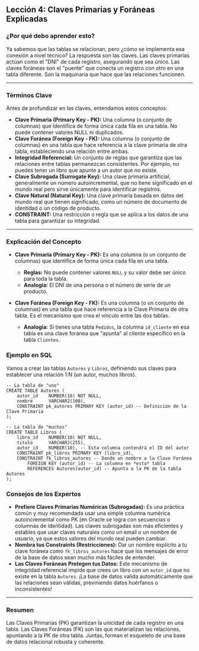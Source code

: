 ## Lección 4: Claves Primarias y Foráneas Explicadas

### ¿Por qué debo aprender esto?
Ya sabemos que las tablas se relacionan, pero ¿cómo se implementa esa conexión a nivel técnico? La respuesta son las claves. Las claves primarias actúan como el "DNI" de cada registro, asegurando que sea único. Las claves foráneas son el "puente" que conecta un registro con otro en una tabla diferente. Son la maquinaria que hace que las relaciones funcionen.

---

### Términos Clave

Antes de profundizar en las claves, entendamos estos conceptos:

- **Clave Primaria (Primary Key - PK):** Una columna (o conjunto de columnas) que identifica de forma única cada fila en una tabla. No puede contener valores NULL ni duplicados.
- **Clave Foránea (Foreign Key - FK):** Una columna (o conjunto de columnas) en una tabla que hace referencia a la clave primaria de otra tabla, estableciendo una relación entre ambas.
- **Integridad Referencial:** Un conjunto de reglas que garantiza que las relaciones entre tablas permanezcan consistentes. Por ejemplo, no puedes tener un libro que apunte a un autor que no existe.
- **Clave Subrogada (Surrogate Key):** Una clave primaria artificial, generalmente un número autoincremental, que no tiene significado en el mundo real pero sirve únicamente para identificar registros.
- **Clave Natural (Natural Key):** Una clave primaria basada en datos del mundo real que tienen significado, como un número de documento de identidad o un código de producto.
- **CONSTRAINT:** Una restricción o regla que se aplica a los datos de una tabla para garantizar su integridad.

---

### Explicación del Concepto
*   **Clave Primaria (Primary Key - PK):** Es una columna (o un conjunto de columnas) que identifica de forma única cada fila en una tabla.
    *   **Reglas:** No puede contener valores `NULL` y su valor debe ser único para toda la tabla.
    *   **Analogía:** El DNI de una persona o el número de serie de un producto.

*   **Clave Foránea (Foreign Key - FK):** Es una columna (o un conjunto de columnas) en una tabla que hace referencia a la Clave Primaria de otra tabla. Es el mecanismo que crea el vínculo entre las dos tablas.
    *   **Analogía:** Si tienes una tabla `Pedidos`, la columna `id_cliente` en esa tabla es una clave foránea que "apunta" al cliente específico en la tabla `Clientes`.

### Ejemplo en SQL
Vamos a crear las tablas `Autores` y `Libros`, definiendo sus claves para establecer una relación 1:N (un autor, muchos libros).
```oracle
-- La tabla de "uno"
CREATE TABLE Autores (
    autor_id    NUMBER(10) NOT NULL,
    nombre      VARCHAR2(100),
    CONSTRAINT pk_autores PRIMARY KEY (autor_id) -- Definición de la Clave Primaria
);

-- La tabla de "muchos"
CREATE TABLE Libros (
    libro_id    NUMBER(10) NOT NULL,
    titulo      VARCHAR2(255),
    autor_id    NUMBER(10), -- Esta columna contendrá el ID del autor
    CONSTRAINT pk_libros PRIMARY KEY (libro_id),
    CONSTRAINT fk_libros_autores -- Dando un nombre a la Clave Foránea
        FOREIGN KEY (autor_id) -- La columna en *esta* tabla
        REFERENCES Autores(autor_id) -- Apunta a la PK de la tabla Autores
);
```

### Consejos de los Expertos
*   **Prefiere Claves Primarias Numéricas (Subrogadas):** Es una práctica común y muy recomendada usar una simple columna numérica autoincremental como PK (en Oracle se logra con secuencias o columnas de identidad). Las claves subrogadas son más eficientes y estables que usar claves naturales como un email o un nombre de usuario, ya que estos valores del mundo real pueden cambiar.
*   **Nombra tus Constraints (Restricciones):** Dar un nombre explícito a tu clave foránea como `fk_libros_autores` hace que los mensajes de error de la base de datos sean mucho más fáciles de entender.
*   **Las Claves Foráneas Protegen tus Datos:** Este mecanismo de integridad referencial impide que crees un libro con un `autor_id` que no existe en la tabla `Autores`. ¡La base de datos valida automáticamente que las relaciones sean válidas, previniendo datos huérfanos o inconsistentes!

---

### Resumen
Las Claves Primarias (PK) garantizan la unicidad de cada registro en una tabla. Las Claves Foráneas (FK) son las que materializan las relaciones, apuntando a la PK de otra tabla. Juntas, forman el esqueleto de una base de datos relacional robusta y coherente.
